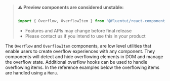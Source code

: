 <!-- Don't allow prettier to collapse code block into single line -->
<!-- prettier-ignore -->
> **⚠️ Preview components are considered unstable:**
>
> ```jsx
>
> import { Overflow, OverflowItem } from '@fluentui/react-components/unstable';
>
> ```
>
> - Features and APIs may change before final release
> - Please contact us if you intend to use this in your product

The `Overflow` and `OverflowItem` components, are low level utilities that enable users to create overflow
experiences with any component. They components will detect and hide overflowing elements in DOM and manage
the overflow state. Additional overflow hooks can be used to handle overflowing items. In the reference
examples below the overflowing items are handled using a `Menu`.
